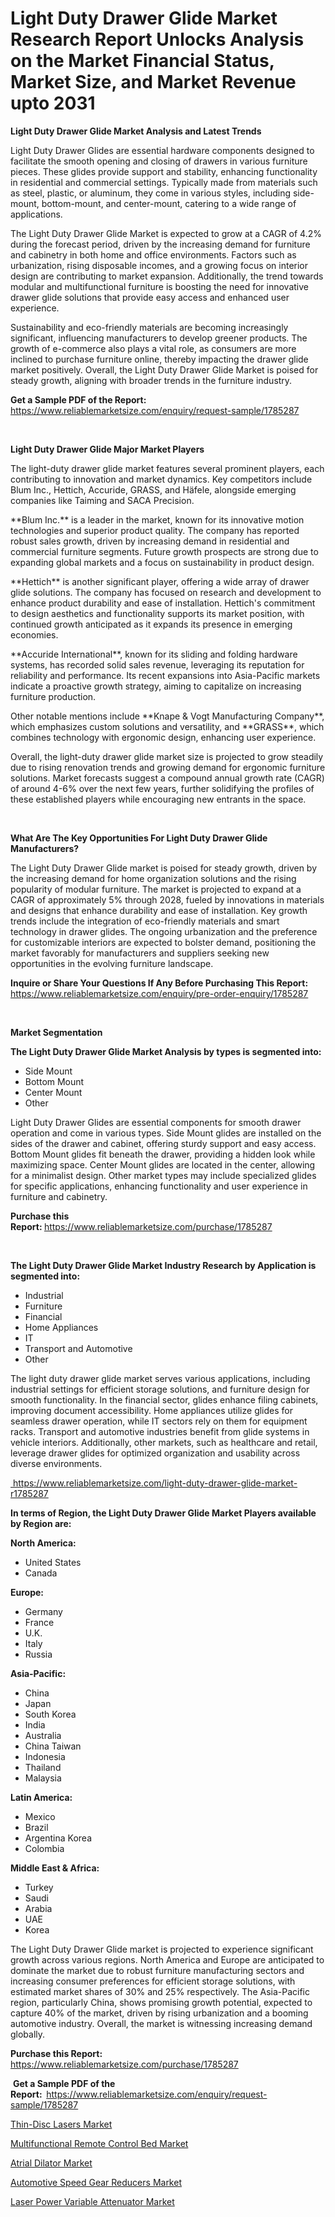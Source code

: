 <p><h1>Light Duty Drawer Glide Market Research Report Unlocks Analysis on the Market Financial Status, Market Size, and Market Revenue upto 2031</h1></p><p><strong>Light Duty Drawer Glide Market Analysis and Latest Trends</strong></p>
<p><p>Light Duty Drawer Glides are essential hardware components designed to facilitate the smooth opening and closing of drawers in various furniture pieces. These glides provide support and stability, enhancing functionality in residential and commercial settings. Typically made from materials such as steel, plastic, or aluminum, they come in various styles, including side-mount, bottom-mount, and center-mount, catering to a wide range of applications.</p><p>The Light Duty Drawer Glide Market is expected to grow at a CAGR of 4.2% during the forecast period, driven by the increasing demand for furniture and cabinetry in both home and office environments. Factors such as urbanization, rising disposable incomes, and a growing focus on interior design are contributing to market expansion. Additionally, the trend towards modular and multifunctional furniture is boosting the need for innovative drawer glide solutions that provide easy access and enhanced user experience.</p><p>Sustainability and eco-friendly materials are becoming increasingly significant, influencing manufacturers to develop greener products. The growth of e-commerce also plays a vital role, as consumers are more inclined to purchase furniture online, thereby impacting the drawer glide market positively. Overall, the Light Duty Drawer Glide Market is poised for steady growth, aligning with broader trends in the furniture industry.</p></p>
<p><strong>Get a Sample PDF of the Report:&nbsp;</strong> <a href="https://www.reliablemarketsize.com/enquiry/request-sample/1785287?utm_campaign=1590&utm_medium=2&utm_source=Github&utm_content=ia&utm_term=13102024&utm_id=light-duty-drawer-glide">https://www.reliablemarketsize.com/enquiry/request-sample/1785287</a></p>
<p>&nbsp;</p>
<p><strong>Light Duty Drawer Glide Major Market Players</strong></p>
<p><p>The light-duty drawer glide market features several prominent players, each contributing to innovation and market dynamics. Key competitors include Blum Inc., Hettich, Accuride, GRASS, and Häfele, alongside emerging companies like Taiming and SACA Precision.</p><p>**Blum Inc.** is a leader in the market, known for its innovative motion technologies and superior product quality. The company has reported robust sales growth, driven by increasing demand in residential and commercial furniture segments. Future growth prospects are strong due to expanding global markets and a focus on sustainability in product design.</p><p>**Hettich** is another significant player, offering a wide array of drawer glide solutions. The company has focused on research and development to enhance product durability and ease of installation. Hettich's commitment to design aesthetics and functionality supports its market position, with continued growth anticipated as it expands its presence in emerging economies.</p><p>**Accuride International**, known for its sliding and folding hardware systems, has recorded solid sales revenue, leveraging its reputation for reliability and performance. Its recent expansions into Asia-Pacific markets indicate a proactive growth strategy, aiming to capitalize on increasing furniture production.</p><p>Other notable mentions include **Knape & Vogt Manufacturing Company**, which emphasizes custom solutions and versatility, and **GRASS**, which combines technology with ergonomic design, enhancing user experience.</p><p>Overall, the light-duty drawer glide market size is projected to grow steadily due to rising renovation trends and growing demand for ergonomic furniture solutions. Market forecasts suggest a compound annual growth rate (CAGR) of around 4-6% over the next few years, further solidifying the profiles of these established players while encouraging new entrants in the space.</p></p>
<p>&nbsp;</p>
<p><strong>What Are The Key Opportunities For Light Duty Drawer Glide Manufacturers?</strong></p>
<p><p>The Light Duty Drawer Glide market is poised for steady growth, driven by the increasing demand for home organization solutions and the rising popularity of modular furniture. The market is projected to expand at a CAGR of approximately 5% through 2028, fueled by innovations in materials and designs that enhance durability and ease of installation. Key growth trends include the integration of eco-friendly materials and smart technology in drawer glides. The ongoing urbanization and the preference for customizable interiors are expected to bolster demand, positioning the market favorably for manufacturers and suppliers seeking new opportunities in the evolving furniture landscape.</p></p>
<p><strong>Inquire or Share Your Questions If Any Before Purchasing This Report:</strong> <a href="https://www.reliablemarketsize.com/enquiry/pre-order-enquiry/1785287?utm_campaign=1590&utm_medium=2&utm_source=Github&utm_content=ia&utm_term=13102024&utm_id=light-duty-drawer-glide">https://www.reliablemarketsize.com/enquiry/pre-order-enquiry/1785287</a></p>
<p>&nbsp;</p>
<p><strong>Market Segmentation</strong></p>
<p><strong>The Light Duty Drawer Glide Market Analysis by types is segmented into:</strong></p>
<p><ul><li>Side Mount</li><li>Bottom Mount</li><li>Center Mount</li><li>Other</li></ul></p>
<p><p>Light Duty Drawer Glides are essential components for smooth drawer operation and come in various types. Side Mount glides are installed on the sides of the drawer and cabinet, offering sturdy support and easy access. Bottom Mount glides fit beneath the drawer, providing a hidden look while maximizing space. Center Mount glides are located in the center, allowing for a minimalist design. Other market types may include specialized glides for specific applications, enhancing functionality and user experience in furniture and cabinetry.</p></p>
<p><strong>Purchase this Report:&nbsp;</strong><a href="https://www.reliablemarketsize.com/purchase/1785287?utm_campaign=1590&utm_medium=2&utm_source=Github&utm_content=ia&utm_term=13102024&utm_id=light-duty-drawer-glide">https://www.reliablemarketsize.com/purchase/1785287</a></p>
<p>&nbsp;</p>
<p><strong>The Light Duty Drawer Glide Market Industry Research by Application is segmented into:</strong></p>
<p><ul><li>Industrial</li><li>Furniture</li><li>Financial</li><li>Home Appliances</li><li>IT</li><li>Transport and Automotive</li><li>Other</li></ul></p>
<p><p>The light duty drawer glide market serves various applications, including industrial settings for efficient storage solutions, and furniture design for smooth functionality. In the financial sector, glides enhance filing cabinets, improving document accessibility. Home appliances utilize glides for seamless drawer operation, while IT sectors rely on them for equipment racks. Transport and automotive industries benefit from glide systems in vehicle interiors. Additionally, other markets, such as healthcare and retail, leverage drawer glides for optimized organization and usability across diverse environments.</p></p>
<p><a href="https://www.reliablemarketsize.com/light-duty-drawer-glide-market-r1785287?utm_campaign=1590&utm_medium=2&utm_source=Github&utm_content=ia&utm_term=13102024&utm_id=light-duty-drawer-glide">&nbsp;https://www.reliablemarketsize.com/light-duty-drawer-glide-market-r1785287</a></p>
<p><strong>In terms of Region, the Light Duty Drawer Glide Market Players available by Region are:</strong></p>
<p>
    <p> <strong> North America: </strong>
        <ul>
            <li>United States</li>
            <li>Canada</li>
        </ul>
        </p> 
    <p> <strong> Europe: </strong>
        <ul>
            <li>Germany</li>
            <li>France</li>
            <li>U.K.</li>
            <li>Italy</li>
            <li>Russia</li>
        </ul>
        </p> 
    <p> <strong> Asia-Pacific: </strong>
        <ul>
            <li>China</li>
            <li>Japan</li>
            <li>South Korea</li>
            <li>India</li>
            <li>Australia</li>
            <li>China Taiwan</li>
            <li>Indonesia</li>
            <li>Thailand</li>
            <li>Malaysia</li>
        </ul>
        </p> 
    <p> <strong> Latin America: </strong>
        <ul>
            <li>Mexico</li>
            <li>Brazil</li>
            <li>Argentina Korea</li>
            <li>Colombia</li>
        </ul>
        </p> 
    <p> <strong> Middle East & Africa: </strong>
        <ul>
            <li>Turkey</li>
            <li>Saudi</li>
            <li>Arabia</li>
            <li>UAE</li>
            <li>Korea</li>
        </ul>
    </p>
    </p>
<p><p>The Light Duty Drawer Glide market is projected to experience significant growth across various regions. North America and Europe are anticipated to dominate the market due to robust furniture manufacturing sectors and increasing consumer preferences for efficient storage solutions, with estimated market shares of 30% and 25% respectively. The Asia-Pacific region, particularly China, shows promising growth potential, expected to capture 40% of the market, driven by rising urbanization and a booming automotive industry. Overall, the market is witnessing increasing demand globally.</p></p>
<p><strong>Purchase this Report: </strong><a href="https://www.reliablemarketsize.com/purchase/1785287?utm_campaign=1590&utm_medium=2&utm_source=Github&utm_content=ia&utm_term=13102024&utm_id=light-duty-drawer-glide">https://www.reliablemarketsize.com/purchase/1785287</a></p>
<p>&nbsp;<strong>Get a Sample PDF of the Report:&nbsp;&nbsp;</strong><a href="https://www.reliablemarketsize.com/enquiry/request-sample/1785287?utm_campaign=1590&utm_medium=2&utm_source=Github&utm_content=ia&utm_term=13102024&utm_id=light-duty-drawer-glide">https://www.reliablemarketsize.com/enquiry/request-sample/1785287</a></p>
<p><strong></strong></p>
<p><p><a href="https://www.linkedin.com/pulse/strategic-roadmap-global-thin-disc-lasers-market-insights-opportunities-gpqcc?utm_campaign=1590&utm_medium=2&utm_source=Github&utm_content=ia&utm_term=13102024&utm_id=light-duty-drawer-glide">Thin-Disc Lasers Market</a></p><p><a href="https://www.linkedin.com/pulse/multifunctional-remote-control-bed-market-evolution-key-sauge?utm_campaign=1590&utm_medium=2&utm_source=Github&utm_content=ia&utm_term=13102024&utm_id=light-duty-drawer-glide">Multifunctional Remote Control Bed Market</a></p><p><a href="https://www.linkedin.com/pulse/atrial-dilator-market-share-new-trends-analysis-its-type-fskoe?utm_campaign=1590&utm_medium=2&utm_source=Github&utm_content=ia&utm_term=13102024&utm_id=light-duty-drawer-glide">Atrial Dilator Market</a></p><p><a href="https://www.linkedin.com/pulse/future-innovation-global-automotive-speed-gear-reducers-market-avb1c?utm_campaign=1590&utm_medium=2&utm_source=Github&utm_content=ia&utm_term=13102024&utm_id=light-duty-drawer-glide">Automotive Speed Gear Reducers Market</a></p><p><a href="https://www.linkedin.com/pulse/laser-power-variable-attenuator-market-outlook-complete-industry-vb9rf?utm_campaign=1590&utm_medium=2&utm_source=Github&utm_content=ia&utm_term=13102024&utm_id=light-duty-drawer-glide">Laser Power Variable Attenuator Market</a></p></p>